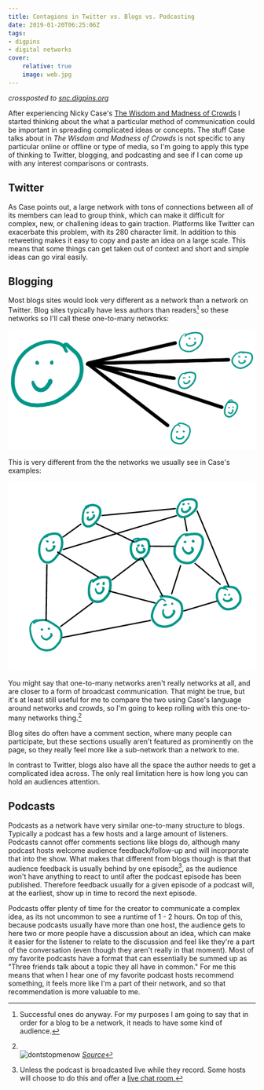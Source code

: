 ```yaml
---
title: Contagions in Twitter vs. Blogs vs. Podcasting
date: 2019-01-20T06:25:06Z
tags:
- digpins
- digital networks
cover:
    relative: true
    image: web.jpg
---
```


_crossposted to [snc.digpins.org](https://snc.digpins.org/uncategorized/contagions-in-twitter-vs-blogs-vs-podcasting/)_

After experiencing Nicky Case's [The Wisdom and Madness of Crowds](https://ncase.me/crowds/) I started thinking about the what a particular method of communication could be important in spreading complicated ideas or concepts. The stuff Case talks about in *The Wisdom and Madness of Crowds* is not specific to any particular online or offline or type of media, so I'm going to apply this type of thinking to Twitter, blogging, and podcasting and see if I can come up with any interest comparisons or contrasts.

## Twitter

As Case points out, a large network with tons of connections between all of its members can lead to group think, which can make it difficult for complex, new, or challening ideas to gain traction. Platforms like Twitter can exacerbate this problem, with its 280 character limit. In addition to this retweeting makes it easy to copy and paste an idea on a large scale. This means that some things can get taken out of context and short and simple ideas can go viral easily.

## Blogging

Most blogs sites would look very different as a network than a network on Twitter. Blog sites typically have less authors than readers[^1] so these networks so I'll call these one-to-many networks:

![Excuse my scribbles.](onetomany.png)

This is very different from the the networks we usually see in Case's examples:

![Again, excuse my scribbes. The drawings in The Wisdom and Madness of Crowds are way better.](Network.png)

You might say that one-to-many networks aren't really networks at all, and are closer to a form of broadcast communication. That might be true, but it's at least still useful for me to compare the two using Case's language around networks and crowds, so I'm going to keep rolling with this one-to-many networks thing.[^2]

Blog sites do often have a comment section, where many people can participate, but these sections usually aren't featured as prominently on the page, so they really feel more like a sub-network than a network to me.

In contrast to Twitter, blogs also have all the space the author needs to get a complicated idea across. The only real limitation here is how long you can hold an audiences attention.

## Podcasts

Podcasts as a network have very similar one-to-many structure to blogs. Typically a  podcast has a few hosts and a large amount of listeners. Podcasts cannot offer comments sections like blogs do, although many podcast hosts welcome audience feedback/follow-up and will incorporate that into the show. What makes that different from blogs though is that that audience feedback is usually behind by one episode[^3], as the audience won't have anything to react to until after the podcast episode has been published. Therefore feedback usually for a given episode of a podcast will, at the earliest, show up in time to record the next episode. 

Podcasts offer plenty of time for the creator to communicate a complex idea, as its not uncommon to see a runtime of 1 - 2 hours. On top of this, because podcasts usually have more than one host, the audience gets to here two or more people have a discussion about an idea, which can make it easier for the listener to relate to the discussion and feel like they're a part of the conversation (even though they aren't really in that moment). Most of my favorite podcasts have a format that can essentially be summed up as "Three friends talk about a topic they all have in common." For me this means that when I hear one of my favorite podcast hosts recommend something, it feels more like I'm a part of their network, and so that recommendation is more valuable to me.




[^1]: Successful ones do anyway. For my purposes I am going to say that in order for a blog to be a network, it neads to have some kind of audience.
[^2]: <br> ![dontstopmenow](dontstopmenow.gif)
_[Source](https://gph.is/2bLJIZ0)_
[^3]: Unless the podcast is broadcasted live while they record. Some hosts will choose to do this and offer a [live chat room.](https://www.relay.fm/live)